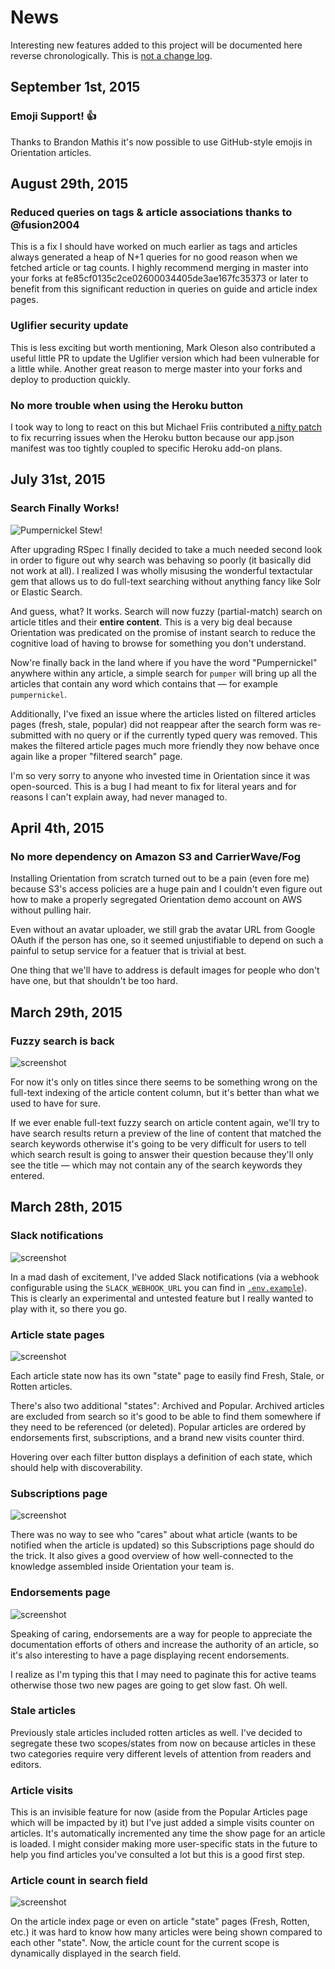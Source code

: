 # News
Interesting new features added to this project will be documented here reverse chronologically.
This is [not a change log](CHANGELOG.md).

## September 1st, 2015
### Emoji Support! :+1:

Thanks to Brandon Mathis it's now possible to use GitHub-style emojis in Orientation articles. 

## August 29th, 2015
### Reduced queries on tags & article associations thanks to @fusion2004

This is a fix I should have worked on much earlier as tags and articles always generated a heap of N+1 queries for 
no good reason when we fetched article or tag counts. I highly recommend merging in master into your forks at fe85cf0135c2ce02600034405de3ae167fc35373 or later to benefit from this significant reduction in queries on guide and article index pages.

### Uglifier security update
This is less exciting but worth mentioning, Mark Oleson also contributed a useful little PR to update the Uglifier version which had been vulnerable for a little while. Another great reason to merge master into your forks and deploy to production quickly.

### No more trouble when using the Heroku button

I took way to long to react on this but Michael Friis contributed [a nifty patch](https://github.com/orientation/orientation/pull/155) to fix recurring issues when the Heroku button because our app.json manifest was too tightly coupled to specific Heroku add-on plans. 

## July 31st, 2015
### Search Finally Works!

![Pumpernickel Stew!](https://s3.amazonaws.com/f.cl.ly/items/0I0N34230b1T3A383h2L/Screen%20Shot%202015-07-31%20at%201.10.37%20AM.png)

After upgrading RSpec I finally decided to take a much needed second look in order to figure out why search was behaving so poorly (it basically did not work at all). I realized I was wholly misusing the wonderful textactular
gem that allows us to do full-text searching without anything fancy like Solr or Elastic Search.

And guess, what? It works. Search will now fuzzy (partial-match) search on article titles and their **entire content**. This is a very big deal because Orientation was predicated on the promise of instant search to reduce
the cognitive load of having to browse for something you don't understand.

Now're finally back in the land where if you have the word "Pumpernickel" anywhere within any article, a simple
search for `pumper` will bring up all the articles that contain any word which contains that — for example `pumpernickel`.

Additionally, I've fixed an issue where the articles listed on filtered articles pages (fresh, stale, popular)
did not reappear after the search form was re-submitted with no query or if the currently typed query
was removed. This makes the filtered article pages much more friendly they now behave once again like a
proper "filtered search" page.

I'm so very sorry to anyone who invested time in Orientation since it was open-sourced. This is a bug I had meant
to fix for literal years and for reasons I can't explain away, had never managed to.

## April 4th, 2015
### No more dependency on Amazon S3 and CarrierWave/Fog
Installing Orientation from scratch turned out to be a pain (even fore me) because S3's access policies are a huge pain and I couldn't even figure out how to make a properly segregated Orientation demo account on AWS without pulling hair.

Even without an avatar uploader, we still grab the avatar URL from Google OAuth if the person has one, so it seemed unjustifiable to depend on such a painful to setup service for a featuer that is trivial at best.

One thing that we'll have to address is default images for people who don't have one, but that shouldn't be too hard.

## March 29th, 2015
### Fuzzy search is back

![screenshot](https://s3.amazonaws.com/f.cl.ly/items/0Q2C021J1E3C1P3r2k2U/Screen%20Shot%202015-03-29%20at%202.40.59%20PM.png)

For now it's only on titles since there seems to be something wrong on the full-text indexing of the article content column, but it's better than what we used to have for sure.

If we ever enable full-text fuzzy search on article content again, we'll try to have search results return a preview of the line of content that matched the search keywords otherwise it's going to be very difficult for users to tell which search result is going to answer their question because they'll only see the title — which may not contain any of the search keywords they entered.

## March 28th, 2015
### Slack notifications

![screenshot](https://s3.amazonaws.com/f.cl.ly/items/0d100X1I310m1z1i0S0h/Screen%20Shot%202015-03-28%20at%202.46.08%20PM.png)

In a mad dash of excitement, I've added Slack notifications (via a webhook configurable using the `SLACK_WEBHOOK_URL` you can find in [`.env.example`](.env.example)). This is clearly an experimental and untested feature but I really wanted to play with it, so there you go.

### Article state pages
![screenshot](https://cloud.githubusercontent.com/assets/65950/6880178/c12d0ad6-d524-11e4-8c5b-91a2d1121e0f.png)

Each article state now has its own "state" page to easily find Fresh, Stale, or Rotten articles.

There's also two additional "states": Archived and Popular. Archived articles are excluded from search so it's good to be able to find them somewhere if they need to be referenced (or deleted). Popular articles are ordered by endorsements first, subscriptions, and a brand new visits counter third.

Hovering over each filter button displays a definition of each state, which should help with discoverability.

### Subscriptions page
![screenshot](https://s3.amazonaws.com/f.cl.ly/items/1M3I250g3m0N3U382G3D/Screen%20Shot%202015-03-28%20at%208.38.04%20AM.png)

There was no way to see who "cares" about what article (wants to be notified when the article is updated) so this Subscriptions page should do the trick. It also gives a good overview of how well-connected to the knowledge assembled inside Orientation your team is.

### Endorsements page
![screenshot](https://s3.amazonaws.com/f.cl.ly/items/1c0B0L2t110019110y1X/Screen%20Shot%202015-03-28%20at%208.39.34%20AM.png)

Speaking of caring, endorsements are a way for people to appreciate the documentation efforts of others and increase the authority of an article, so it's also interesting to have a page displaying recent endorsements.

I realize as I'm typing this that I may need to paginate this for active teams otherwise those two new pages are going to get slow fast. Oh well.

### Stale articles
Previously stale articles included rotten articles as well. I've decided to segregate these two scopes/states from now on because articles in these two categories require very different levels of attention from readers and editors.

### Article visits
This is an invisible feature for now (aside from the Popular Articles page which will be impacted by it) but I've just added a simple visits counter on articles. It's automatically incremented any time the show page for an article is loaded. I might consider making more user-specific stats in the future to help you find articles you've consulted a lot but this is a good first step.

### Article count in search field
![screenshot](https://s3.amazonaws.com/f.cl.ly/items/1V1R3b2z2A330f430k3c/Screen%20Shot%202015-03-28%20at%203.17.30%20PM.png)

On the article index page or even on article "state" pages (Fresh, Rotten, etc.) it was hard to know how many articles were being shown compared to each other "state". Now, the article count for the current scope is dynamically displayed in the search field.

